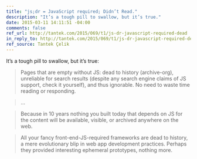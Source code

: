 ```yaml
---
title: "js;dr = JavaScript required; Didn’t Read."
description: "It’s a tough pill to swallow, but it’s true."
date: 2015-03-11 14:11:51 -04:00
comments: false
ref_url: http://tantek.com/2015/069/t1/js-dr-javascript-required-dead
in_reply_to: http://tantek.com/2015/069/t1/js-dr-javascript-required-dead
ref_source: Tantek Çelik
---
```


It’s a tough pill to swallow, but it’s true:

> Pages that are empty without JS: dead to history (archive-org), unreliable for search results (despite any search engine claims of JS support, check it yourself), and thus ignorable. No need to waste time reading or responding.

> …

> Because in 10 years nothing you built today that depends on JS for the content will be available, visible, or archived anywhere on the web.

> All your fancy front-end-JS-required frameworks are dead to history, a mere evolutionary blip in web app development practices. Perhaps they provided interesting ephemeral prototypes, nothing more.